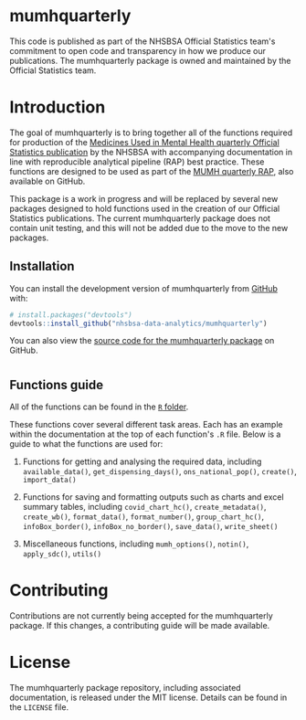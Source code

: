 <!-- README.md is generated from README.Rmd. Please edit that file -->

# mumhquarterly

<!-- badges: start -->
<!-- badges: end -->

This code is published as part of the NHSBSA Official Statistics team's commitment to open code and transparency in how we produce our publications. The mumhquarterly package is owned and maintained by the Official Statistics team.

# Introduction

The goal of mumhquarterly is to bring together all of the functions required for production of the [Medicines Used in Mental Health quarterly Official Statistics publication](https://www.nhsbsa.nhs.uk/statistical-collections/medicines-used-mental-health-england) by the NHSBSA with accompanying documentation in line with reproducible analytical pipeline (RAP) best practice. These functions are designed to be used as part of the [MUMH quarterly RAP](https://github.com/nhsbsa-data-analytics/mumh-quarterly-rap), also available on GitHub.

This package is a work in progress and will be replaced by several new packages designed to hold functions used in the creation of our Official Statistics publications. The current mumhquarterly package does not contain unit testing, and this will not be added due to the move to the new packages.

## Installation

You can install the development version of mumhquarterly from [GitHub](https://github.com/) with:

``` r
# install.packages("devtools")
devtools::install_github("nhsbsa-data-analytics/mumhquarterly")
```
You can also view the [source code for the mumhquarterly package](https://github.com/nhsbsa-data-analytics/mumhquarterly) on GitHub.

# 

## Functions guide

All of the functions can be found in the [`R` folder](https://github.com/nhsbsa-data-analytics/mumhquarterly/tree/main/R). 

These functions cover several different task areas. Each has an example within the documentation at the top of each function's `.R` file. Below is a guide to what the functions are used for:

1. Functions for getting and analysing the required data, including `available_data()`, `get_dispensing_days()`, `ons_national_pop()`, `create()`, `import_data()`

2. Functions for saving and formatting outputs such as charts and excel summary tables, including `covid_chart_hc()`, `create_metadata()`, `create_wb()`, `format_data()`, `format_number()`, `group_chart_hc()`, `infoBox_border()`, `infoBox_no_border()`, `save_data()`, `write_sheet()`

3. Miscellaneous functions, including `mumh_options()`, `notin()`, `apply_sdc()`, `utils()`

# Contributing

Contributions are not currently being accepted for the mumhquarterly package. If this changes, a contributing guide will be made available.

# License

The mumhquarterly package repository, including associated documentation, is released under the MIT license. Details can be found in the `LICENSE` file.

